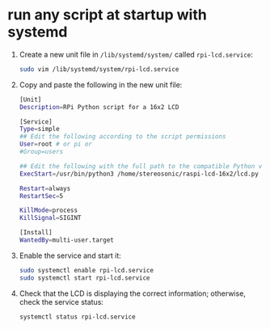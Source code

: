 # run any script at startup with systemd

1. Create a new unit file in `/lib/systemd/system/` called `rpi-lcd.service`:
   ```sh
   sudo vim /lib/systemd/system/rpi-lcd.service
   ```

2. Copy and paste the following in the new unit file:
   ```sh
   [Unit]
   Description=RPi Python script for a 16x2 LCD

   [Service]
   Type=simple
   ## Edit the following according to the script permissions
   User=root # or pi or 
   #Group=users

   ## Edit the following with the full path to the compatible Python version and your script
   ExecStart=/usr/bin/python3 /home/stereosonic/raspi-lcd-16x2/lcd.py

   Restart=always
   RestartSec=5

   KillMode=process
   KillSignal=SIGINT

   [Install]
   WantedBy=multi-user.target
   ```

3. Enable the service and start it:
   ```sh
   sudo systemctl enable rpi-lcd.service
   sudo systemctl start rpi-lcd.service
   ```

4. Check that the LCD is displaying the correct information; otherwise, check the service status:
   ```sh
   systemctl status rpi-lcd.service
   ```
